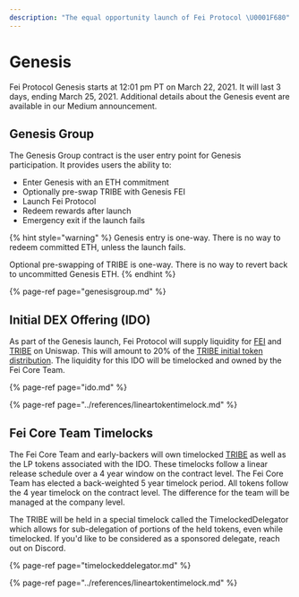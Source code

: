 ```yaml
---
description: "The equal opportunity launch of Fei Protocol \U0001F680"
---
```


# Genesis

Fei Protocol Genesis starts at 12:01 pm PT on March 22, 2021. It will last 3 days, ending March 25, 2021. Additional details about the Genesis event are available in our Medium announcement.

## Genesis Group

The Genesis Group contract is the user entry point for Genesis participation. It provides users the ability to:

* Enter Genesis with an ETH commitment
* Optionally pre-swap TRIBE with Genesis FEI
* Launch Fei Protocol
* Redeem rewards after launch
* Emergency exit if the launch fails

{% hint style="warning" %}
Genesis entry is one-way. There is no way to redeem committed ETH, unless the launch fails.

Optional pre-swapping of TRIBE is one-way. There is no way to revert back to uncommitted Genesis ETH.
{% endhint %}

{% page-ref page="genesisgroup.md" %}

## Initial DEX Offering \(IDO\)

As part of the Genesis launch, Fei Protocol will supply liquidity for [FEI](../fei-stablecoin/) and [TRIBE](../../governance/tribe.md) on Uniswap. This will amount to 20% of the [TRIBE initial token distribution](https://medium.com/fei-protocol/the-tribe-token-distribution-887f26169e44). The liquidity for this IDO will be timelocked and owned by the Fei Core Team.

{% page-ref page="ido.md" %}

{% page-ref page="../references/lineartokentimelock.md" %}

## Fei Core Team Timelocks

The Fei Core Team and early-backers will own timelocked [TRIBE](../../governance/tribe.md) as well as the LP tokens associated with the IDO. These timelocks follow a linear release schedule over a 4 year window on the contract level. The Fei Core Team has elected a back-weighted 5 year timelock period. All tokens follow the 4 year timelock on the contract level. The difference for the team will be managed at the company level.

The TRIBE will be held in a special timelock called the TimelockedDelegator which allows for sub-delegation of portions of the held tokens, even while timelocked. If you'd like to be considered as a sponsored delegate, reach out on Discord.

{% page-ref page="timelockeddelegator.md" %}

{% page-ref page="../references/lineartokentimelock.md" %}



